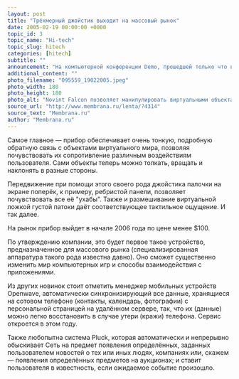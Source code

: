 ```yaml
---
layout: post
title: "Трёхмерный джойстик выходит на массовый рынок"
date: 2005-02-19 00:00:00 +0000
topic_id: 3
topic_name: "Hi-tech"
topic_slug: hitech
categories: [hitech]
subtitle: ""
announcement: "На компьютерной конференции Demo, прошедшей только что в Аризоне и собравшей 75 фирм, работающих в сфере компьютерного железа и софта, американская компания Novint Technologies представила свой новый продукт — Novint Falcon — прибор, позволяющий пользователю передавать в компьютер свои прикосновения в трёх измерениях и получать отклик."
additional_content: ""
photo_filename: "095559_19022005.jpeg"
photo_width: 180
photo_height: 180
photo_alt: "Novint Falcon позволяет манипулировать виртуальными объектами во всех плоскостях (фото с сайта novint.com)"
source_url: "http://www.membrana.ru/lenta/?4314"
source_text: "Membrana.ru"
author: "Membrana.ru"
---
```

Самое главное — прибор обеспечивает очень тонкую, подробную обратную связь с объектами виртуального мира, позволяя почувствовать их сопротивление различным воздействиям пользователя. Сами объекты теперь можно толкать, вращать и наклонять в разные стороны.

Передвижение при помощи этого своего рода джойстика палочки на экране поперёк, к примеру, ребристой панели, позволяет почувствовать все её "ухабы". Также и размешивание виртуальной ложкой густой патоки даёт соответствующее тактильное ощущение. И так далее.

На рынок прибор выйдет в начале 2006 года по цене менее $100.

По утверждению компании, это будет первое такое устройство, предназначенное для массового рынка (специализированная аппаратура такого рода известна давно). Оно сможет существенно изменить мир компьютерных игр и способы взаимодействия с приложениями.

Из других новинок стоит отметить менеджер мобильных устройств Openwave, автоматически синхронизирующий все данные, хранящиеся на сотовом телефоне (контакты, календарь, фотографии) с персональной страницей на удалённом сервере, так, что их (данные) можно легко восстановить в случае утери (кражи) телефона. Сервис откроется в этом году.

Также любопытна система Pluck, которая автоматически и непрерывно обыскивает Сеть на предмет появления определённых, заданных пользователем новостей о тех или иных людях, компаниях или, скажем — появления определённых предметов на аукционах; и ставит пользователя в известность, если ожидаемое событие произошло.
